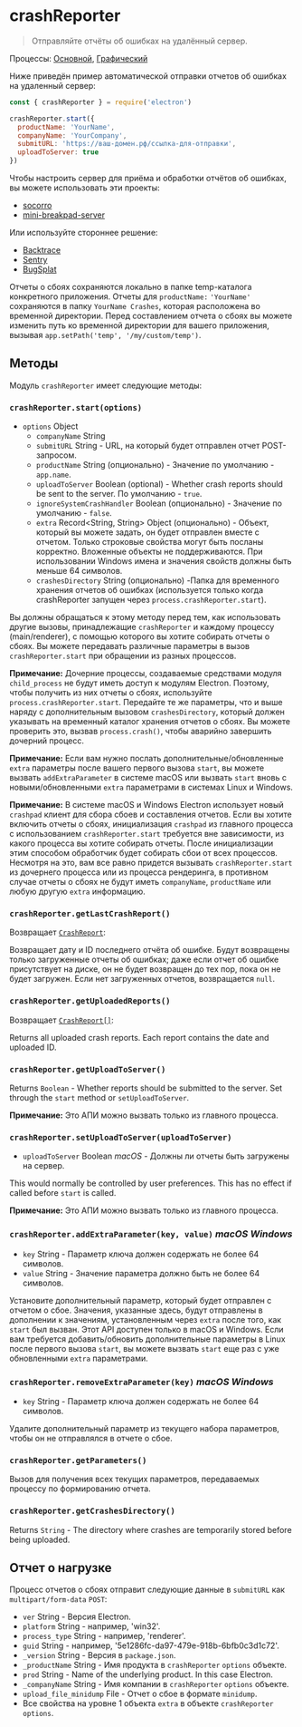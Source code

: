 # crashReporter

> Отправляйте отчёты об ошибках на удалённый сервер.

Процессы: [Основной](../glossary.md#main-process), [Графический](../glossary.md#renderer-process)

Ниже приведён пример автоматической отправки отчетов об ошибках на удаленный сервер:

```javascript
const { crashReporter } = require('electron')

crashReporter.start({
  productName: 'YourName',
  companyName: 'YourCompany',
  submitURL: 'https://ваш-домен.рф/ссылка-для-отправки',
  uploadToServer: true
})
```

Чтобы настроить сервер для приёма и обработки отчётов об ошибках, вы можете использовать эти проекты:

* [socorro](https://github.com/mozilla/socorro)
* [mini-breakpad-server](https://github.com/electron/mini-breakpad-server)

Или используйте стороннее решение:

* [Backtrace](https://backtrace.io/electron/)
* [Sentry](https://docs.sentry.io/clients/electron)
* [BugSplat](https://www.bugsplat.com/docs/platforms/electron)

Отчеты о сбоях сохраняются локально в папке temp-каталога конкретного приложения. Отчеты для `productName:` `'YourName'` сохраняются в папку `YourName Crashes`, которая расположена во временной директории. Перед составлением отчета о сбоях вы можете изменить путь ко временной директории для вашего приложения, вызывая `app.setPath('temp', '/my/custom/temp')`.

## Методы

Модуль `crashReporter` имеет следующие методы:

### `crashReporter.start(options)`

* `options` Object
  * `companyName` String
  * `submitURL` String - URL, на который будет отправлен отчет POST-запросом.
  * `productName` String (опционально) - Значение по умолчанию - `app.name`.
  * `uploadToServer` Boolean (optional) - Whether crash reports should be sent to the server. По умолчанию - `true`.
  * `ignoreSystemCrashHandler` Boolean (опционально) - Значение по умолчанию - `false`.
  * `extra` Record<String, String> Object (опционально) - Объект, который вы можете задать, он будет отправлен вместе с отчетом. Только строковые свойства могут быть посланы корректно. Вложенные объекты не поддерживаются. При использовании Windows имена и значения свойств должны быть меньше 64 символов.
  * `crashesDirectory` String (опционально) -Папка для временного хранения отчетов об ошибках (используется только когда crashReporter запущен через `process.crashReporter.start`).

Вы должны обращаться к этому методу перед тем, как использовать другие вызовы, принадлежащие `crashReporter` и каждому процессу (main/renderer), с помощью которого вы хотите собирать отчеты о сбоях. Вы можете передавать различные параметры в вызов `crashReporter.start` при обращении из разных процессов.

**Примечание:** Дочерние процессы, создаваемые средствами модуля `child_process` не будут иметь доступ к модулям Electron. Поэтому, чтобы получить из них отчеты о сбоях, используйте `process.crashReporter.start`. Передайте те же параметры, что и выше наряду с дополнительным вызовом `crashesDirectory`, который должен указывать на временный каталог хранения отчетов о сбоях. Вы можете проверить это, вызвав `process.crash()`, чтобы аварийно завершить дочерний процесс.

**Примечание:** Если вам нужно послать дополнительные/обновленные `extra` параметры после вашего первого вызова `start`, вы можете вызвать `addExtraParameter` в системе macOS или вызвать `start` вновь с новыми/обновленными `extra` параметрами в системах Linux и Windows.

**Примечание:** В системе macOS и Windows Electron использует новый `crashpad` клиент для сбора сбоев и составления отчетов. Если вы хотите включить отчеты о сбоях, инициализация `crashpad` из главного процесса с использованием `crashReporter.start` требуется вне зависимости, из какого процесса вы хотите собирать отчеты. После инициализации этим способом обработчик будет собирать сбои от всех процессов. Несмотря на это, вам все равно придется вызывать `crashReporter.start` из дочернего процесса или из процесса рендеринга, в противном случае отчеты о сбоях не будут иметь `companyName`, `productName` или любую другую `extra` информацию.

### `crashReporter.getLastCrashReport()`

Возвращает [`CrashReport`](structures/crash-report.md):

Возвращает дату и ID последнего отчёта об ошибке. Будут возвращены только загруженные отчеты об ошибках; даже если отчет об ошибке присутствует на диске, он не будет возвращен до тех пор, пока он не будет загружен. Если нет загруженных отчетов, возвращается `null`.

### `crashReporter.getUploadedReports()`

Возвращает [`CrashReport[]`](structures/crash-report.md):

Returns all uploaded crash reports. Each report contains the date and uploaded ID.

### `crashReporter.getUploadToServer()`

Returns `Boolean` - Whether reports should be submitted to the server. Set through the `start` method or `setUploadToServer`.

**Примечание:** Это АПИ можно вызвать только из главного процесса.

### `crashReporter.setUploadToServer(uploadToServer)`

* `uploadToServer` Boolean _macOS_ - Должны ли отчеты быть загружены на сервер.

This would normally be controlled by user preferences. This has no effect if called before `start` is called.

**Примечание:** Это АПИ можно вызвать только из главного процесса.

### `crashReporter.addExtraParameter(key, value)` _macOS_ _Windows_

* `key` String - Параметр ключа должен содержать не более 64 символов.
* `value` String - Значение параметра должно быть не более 64 символов.

Установите дополнительный параметр, который будет отправлен с отчетом о сбое. Значения, указанные здесь, будут отправлены в дополнении к значениям, установленным через `extra` после того, как `start` был вызван. Этот API доступен только в macOS и Windows. Если вам требуется добавить/обновить дополнительные параметры в Linux после первого вызова `start`, вы можете вызвать `start` еще раз с уже обновленными `extra` параметрами.

### `crashReporter.removeExtraParameter(key)` _macOS_ _Windows_

* `key` String - Параметр ключа должен содержать не более 64 символов.

Удалите дополнительный параметр из текущего набора параметров, чтобы он не отправлялся в отчете о сбое.

### `crashReporter.getParameters()`

Вызов для получения всех текущих параметров, передаваемых процессу по формированию отчета.

### `crashReporter.getCrashesDirectory()`

Returns `String` - The directory where crashes are temporarily stored before being uploaded.

## Отчет о нагрузке

Процесс отчетов о сбоях отправит следующие данные в `submitURL` как `multipart/form-data` `POST`:

* `ver` String - Версия Electron.
* `platform` String - например, 'win32'.
* `process_type` String - например, 'renderer'.
* `guid` String - например, '5e1286fc-da97-479e-918b-6bfb0c3d1c72'.
* `_version` String - Версия в `package.json`.
* `_productName` String - Имя продукта в `crashReporter` `options` объекте.
* `prod` String - Name of the underlying product. In this case Electron.
* `_companyName` String - Имя компании в `crashReporter` `options` объекте.
* `upload_file_minidump` File - Отчет о сбое в формате `minidump`.
* Все свойства на уровне 1 объекта `extra` в объекте `crashReporter` `options`.
